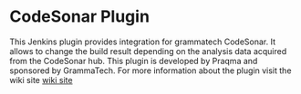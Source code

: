 # CodeSonar Plugin
This Jenkins plugin provides integration for grammatech CodeSonar.
It allows to change the build result depending on the analysis data acquired from the CodeSonar hub.
This plugin is developed by Praqma and sponsored by GrammaTech.
For more information about the plugin visit the wiki site [wiki site](https://wiki.jenkins-ci.org/display/JENKINS/CodeSonar+Plugin)
